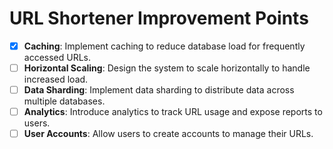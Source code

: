 # URL Shortener Improvement Points

- [x] **Caching**: Implement caching to reduce database load for frequently accessed URLs.
- [ ] **Horizontal Scaling**: Design the system to scale horizontally to handle increased load.
- [ ] **Data Sharding**: Implement data sharding to distribute data across multiple databases.
- [ ] **Analytics**: Introduce analytics to track URL usage and expose reports to users.
- [ ] **User Accounts**: Allow users to create accounts to manage their URLs.
